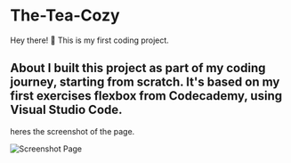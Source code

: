 # The-Tea-Cozy
Hey there! 👋 This is my first coding project.

## About  I built this project as part of my coding journey, starting from scratch. It's based on my first exercises flexbox from Codecademy, using Visual Studio Code.

heres the screenshot of the page.

![Screenshot Page](https://github.com/ekabelaw/The-Tea-Cozy/assets/25884840/786cb52a-837d-4d98-827f-98b21b432080)

